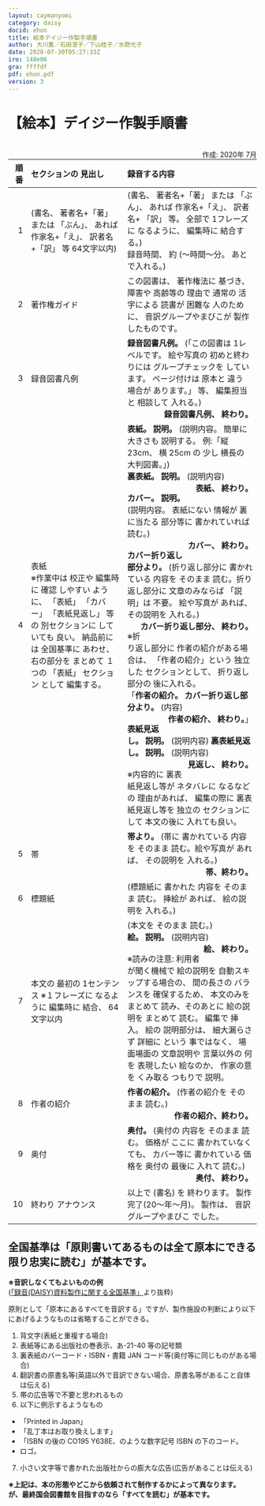 ```yaml
---
layout: caymanyomi
category: daisy
docid: ehon
title: 絵本デイジー作製手順書
author: 大川薫／石田澄子／下山桂子／水野光子
date: 2020-07-30T05:27:33Z
iro: 148e06
gra: ffffdf
pdf: ehon.pdf
version: 3
---
```


# 【絵本】デイジー作製手順書

<br /><span style="float:right;" markdown="1">作成: 2020年 7月</span>

<div class="tejun" markdown="1">

順 番|セクションの 見出し|録音する内容
|---:|:---|:---|
1|(書名、 著者名+「著」 または 「ぶん」、 あれば 作家名+「え」、 訳者名 +「訳」 等 64文字以内)|(書名、 著者名+「著」 または 「ぶん」、 あれば 作家名+「え」、 訳者名+ 「訳」 等。 全部で 1フレーズに なるように、 編集時に 結合する。)<br /> 録音時間、 約 (〜時間〜分。 あとで入れる。)
2|著作権ガイド|この図書は、 著作権法に 基づき、 障害や 高齢等の 理由で 通常の 活字による 読書が 困難な 人のために、 音訳グループやまびこが 製作したものです。
3|録音図書凡例|__録音図書凡例。__ (「この図書は 1レベルです。 絵や写真の 初めと終わりには グループチェックを しています。 ページ付けは 原本と 違う 場合が あります。」 等、 編集担当と 相談して 入れる。) <br /><span style="float:right;" markdown="1">__録音図書凡例、 終わり。__</span>
4|表紙 <br />※作業中は 校正や 編集時に 確認 しやすい ように、 「表紙」 「カバー」 「表紙見返し」 等の 別セクションに していても 良い。 納品前には 全国基準に あわせ、 右の部分を まとめて １つの 「表紙」 セクション として 編集する。|__表紙。 説明。__ (説明内容。 簡単に 大きさも 説明する。 例:「縦 23cm、 横 25cm の 少し 横長の 大判図書。」)<br /> __裏表紙。 説明。__ (説明内容) <br /><span style="float:right;" markdown="1">__表紙、 終わり。__</span><br /> __カバー。 説明。__ (説明内容。 表紙にない 情報が 裏に当たる 部分等に 書かれていれば 読む。) <br /><span style="float:right;" markdown="1">__カバー、 終わり。__</span><br /> __カバー折り返し部分より。__ (折り返し部分に 書かれている 内容を そのまま 読む。折り返し部分に 文章のみならば 「説明」は 不要。 絵や写真が あれば、 その説明を 入れる。) <br /><span style="float:right;" markdown="1">__カバー折り返し部分、 終わり。__</span><br /> ※折り返し部分に 作者の紹介がある場合は、 「作者の紹介」という 独立した セクションとして、 折り返し部分の 後に入れる。<br /> 「__作者の紹介。 カバー折り返し部分より。__ (内容) <br /><span style="float:right;" markdown="1">__作者の紹介、 終わり。__」</span><br /> __表紙見返し。 説明。__ (説明内容) __裏表紙見返し。 説明。__ (説明内容) <br /><span style="float:right;" markdown="1">__見返し、 終わり。__</span><br /> ※内容的に 裏表紙見返し等が ネタバレに なるなどの 理由があれば、 編集の際に 裏表紙見返し等を 独立の セクションにして 本文の後に 入れても良い。
5|帯|__帯より。__ (帯に 書かれている 内容を そのまま 読む。絵や写真が あれば、 その説明を 入れる。) <br /><span style="float:right;" markdown="1">__帯、終わり。__</span>
6|標題紙|(標題紙に 書かれた 内容を そのまま 読む。 挿絵が あれば、 絵の説明を 入れる。)
7|本文の 最初の 1センテンス ※１フレーズに なるように 編集時に 結合、 64文字以内|(本文を そのまま 読む。)<br /> __絵。 説明。__ (説明内容) <br /><span style="float:right;" markdown="1">__絵、 終わり。__</span><br /> ※読みの注意: 利用者が聞く機械で 絵の説明を 自動スキップする場合の、 間の長さの バランスを 確保するため、 本文のみを まとめて 読み、そのあとに 絵の説明を まとめて 読む。 編集で 挿入。 絵の 説明部分は、 細大漏らさず 詳細に という 事ではなく、 場面場面の 文章説明や 言葉以外の 何を 表現したい 絵なのか、 作家の意を くみ取る つもりで 説明。
8|作者の紹介|__作者の紹介。__ (作者の紹介を そのまま 読む。)<br /><span style="float:right;" markdown="1">__作者の紹介、終わり。__</span>
9|奥付|__奥付。__ (奥付の 内容を そのまま 読む。 価格が ここに 書かれていなくても、 カバー等に 書かれている 価格を 奥付の 最後に 入れて 読む。) <br /><span style="float:right;" markdown="1">__奥付、 終わり。__</span>
10|終わり アナウンス|以上で (書名) を 終わります。 製作完了(20〜年〜月)。 製作は、 音訳グループやまびこ でした。

</div>

## 全国基準は「原則書いてあるものは全て原本にできる限り忠実に読む」が基本です。

__※音訳しなくてもよいものの例__  
([「録音(DAISY)資料製作に関する全国基準」](https://www.jla.or.jp/portals/0/html/lsh/zenkokukijyun.html)より抜粋)

原則として「原本にあるすべてを音訳する」ですが、製作施設の判断により以下にあげるようなものは省略することができる。

1. 背文字(表紙と重複する場合)
2. 表紙等にある出版社の巻表示、あ-21-40 等の記号類
3. 裏表紙のバーコード・ISBN・書籍 JAN コード等(奥付等に同じものがある場合)
4. 翻訳書の原書名等(英語以外で音訳できない場合、原書名等があること自体は伝える)
5. 帯の広告等で不要と思われるもの
6. 以下に例示するようなもの
  - 「Printed in Japan」
  - 「乱丁本はお取り換えします」
  - 「ISBN の後の CO195 Y638E、のような数字記号 ISBN の下のコード。
  - ロゴ。
7. 小さい文字等で書かれた出版社からの膨大な広告(広告があることは伝える)

__※上記は、本の形態やどこから依頼されて制作するかによって異なります。  
が、最終国会図書館を目指すのなら「すべてを読む」が基本です。__


